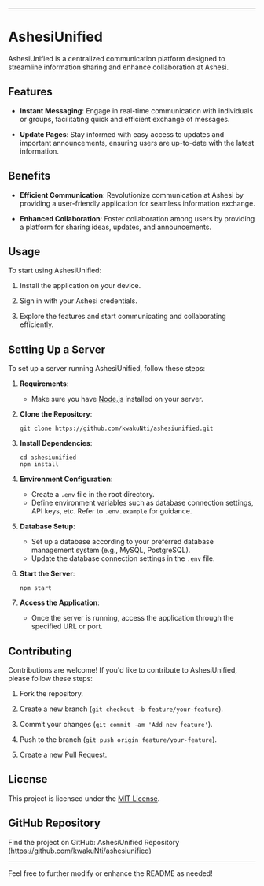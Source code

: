 
---

# AshesiUnified

AshesiUnified is a centralized communication platform designed to streamline information sharing and enhance collaboration at Ashesi. 

## Features

- **Instant Messaging**: Engage in real-time communication with individuals or groups, facilitating quick and efficient exchange of messages.
  
- **Update Pages**: Stay informed with easy access to updates and important announcements, ensuring users are up-to-date with the latest information.

## Benefits

- **Efficient Communication**: Revolutionize communication at Ashesi by providing a user-friendly application for seamless information exchange.
  
- **Enhanced Collaboration**: Foster collaboration among users by providing a platform for sharing ideas, updates, and announcements.

## Usage

To start using AshesiUnified:

1. Install the application on your device.
  
2. Sign in with your Ashesi credentials.
  
3. Explore the features and start communicating and collaborating efficiently.

## Setting Up a Server

To set up a server running AshesiUnified, follow these steps:

1. **Requirements**:
   - Make sure you have [Node.js](https://nodejs.org/) installed on your server.

2. **Clone the Repository**:
   ```
   git clone https://github.com/kwakuNti/ashesiunified.git
   ```

3. **Install Dependencies**:
   ```
   cd ashesiunified
   npm install
   ```

4. **Environment Configuration**:
   - Create a `.env` file in the root directory.
   - Define environment variables such as database connection settings, API keys, etc. Refer to `.env.example` for guidance.

5. **Database Setup**:
   - Set up a database according to your preferred database management system (e.g., MySQL, PostgreSQL).
   - Update the database connection settings in the `.env` file.

6. **Start the Server**:
   ```
   npm start
   ```

7. **Access the Application**:
   - Once the server is running, access the application through the specified URL or port.

## Contributing

Contributions are welcome! If you'd like to contribute to AshesiUnified, please follow these steps:

1. Fork the repository.

2. Create a new branch (`git checkout -b feature/your-feature`).

3. Commit your changes (`git commit -am 'Add new feature'`).

4. Push to the branch (`git push origin feature/your-feature`).

5. Create a new Pull Request.

## License

This project is licensed under the [MIT License](LICENSE).

## GitHub Repository

Find the project on GitHub: AshesiUnified Repository (https://github.com/kwakuNti/ashesiunified)

---

Feel free to further modify or enhance the README as needed!
